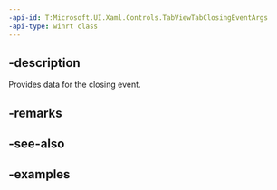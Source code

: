 ```yaml
---
-api-id: T:Microsoft.UI.Xaml.Controls.TabViewTabClosingEventArgs
-api-type: winrt class
---
```


## -description

Provides data for the closing event.

## -remarks

## -see-also

## -examples

